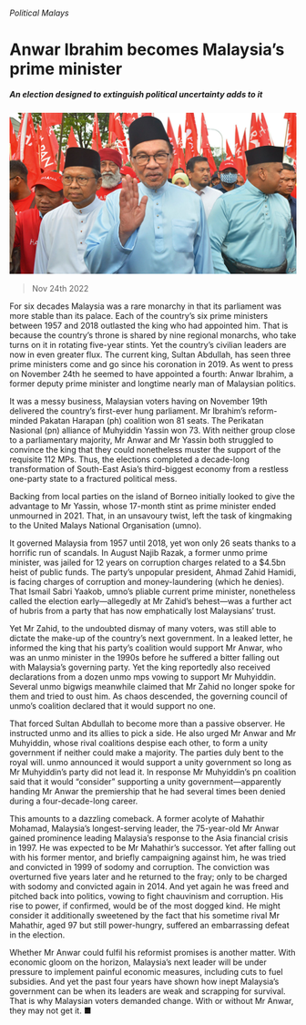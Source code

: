 ###### Political Malays

# Anwar Ibrahim becomes Malaysia’s prime minister 

##### An election designed to extinguish political uncertainty adds to it 

![image](images/20221126_ASP005.jpg) 

> Nov 24th 2022 

For six decades Malaysia was a rare monarchy in that its parliament was more stable than its palace. Each of the country’s six prime ministers between 1957 and 2018 outlasted the king who had appointed him. That is because the country’s throne is shared by nine regional monarchs, who take turns on it in rotating five-year stints. Yet the country’s civilian leaders are now in even greater flux. The current king, Sultan Abdullah, has seen three prime ministers come and go since his coronation in 2019. As  went to press on November 24th he seemed to have appointed a fourth: Anwar Ibrahim, a former deputy prime minister and longtime nearly man of Malaysian politics.

It was a messy business, Malaysian voters having on November 19th delivered the country’s first-ever hung parliament. Mr Ibrahim’s reform-minded Pakatan Harapan (ph) coalition won 81 seats. The Perikatan Nasional (pn) alliance of Muhyiddin Yassin won 73. With neither group close to a parliamentary majority, Mr Anwar and Mr Yassin both struggled to convince the king that they could nonetheless muster the support of the requisite 112 MPs. Thus, the elections completed a decade-long transformation of South-East Asia’s third-biggest economy from a restless one-party state to a fractured political mess.

Backing from local parties on the island of Borneo initially looked to give the advantage to Mr Yassin, whose 17-month stint as prime minister ended unmourned in 2021. That, in an unsavoury twist, left the task of kingmaking to the United Malays National Organisation (umno).

It governed Malaysia from 1957 until 2018, yet won only 26 seats thanks to a horrific run of scandals. In August Najib Razak, a former unmo prime minister, was jailed for 12 years on corruption charges related to a $4.5bn heist of public funds. The party’s unpopular president, Ahmad Zahid Hamidi, is facing charges of corruption and money-laundering (which he denies). That Ismail Sabri Yaakob, umno’s pliable current prime minister, nonetheless called the election early—allegedly at Mr Zahid’s behest—was a further act of hubris from a party that has now emphatically lost Malaysians’ trust. 

Yet Mr Zahid, to the undoubted dismay of many voters, was still able to dictate the make-up of the country’s next government. In a leaked letter, he informed the king that his party’s coalition would support Mr Anwar, who was an unmo minister in the 1990s before he suffered a bitter falling out with Malaysia’s governing party. Yet the king reportedly also received declarations from a dozen unmo mps vowing to support Mr Muhyiddin. Several unmo bigwigs meanwhile claimed that Mr Zahid no longer spoke for them and tried to oust him. As chaos descended, the governing council of unmo’s coalition declared that it would support no one. 

That forced Sultan Abdullah to become more than a passive observer. He instructed unmo and its allies to pick a side. He also urged Mr Anwar and Mr Muhyiddin, whose rival coalitions despise each other, to form a unity government if neither could make a majority. The parties duly bent to the royal will. unmo announced it would support a unity government so long as Mr Muhyiddin’s party did not lead it. In response Mr Muhyiddin’s pn coalition said that it would “consider” supporting a unity government—apparently handing Mr Anwar the premiership that he had several times been denied during a four-decade-long career. 

This amounts to a dazzling comeback. A former acolyte of Mahathir Mohamad, Malaysia’s longest-serving leader, the 75-year-old Mr Anwar gained prominence leading Malaysia’s response to the Asia financial crisis in 1997. He was expected to be Mr Mahathir’s successor. Yet after falling out with his former mentor, and briefly campaigning against him, he was tried and convicted in 1999 of sodomy and corruption. The conviction was overturned five years later and he returned to the fray; only to be charged with sodomy and convicted again in 2014. And yet again he was freed and pitched back into politics, vowing to fight chauvinism and corruption. His rise to power, if confirmed, would be of the most dogged kind. He might consider it additionally sweetened by the fact that his sometime rival Mr Mahathir, aged 97 but still power-hungry, suffered an embarrassing defeat in the election. 

Whether Mr Anwar could fulfil his reformist promises is another matter. With economic gloom on the horizon, Malaysia’s next leader will be under pressure to implement painful economic measures, including cuts to fuel subsidies. And yet the past four years have shown how inept Malaysia’s government can be when its leaders are weak and scrapping for survival. That is why Malaysian voters demanded change. With or without Mr Anwar, they may not get it. ■

